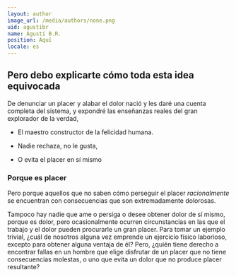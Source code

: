 ```yaml
---
layout: author
image_url: /media/authors/none.png
uid: agustibr
name: Agustí B.R.
position: Aquí
locale: es
---
```

## Pero debo explicarte cómo toda esta idea equivocada 


De denunciar un placer y alabar el dolor nació y les daré una cuenta completa del sistema, y expondré las enseñanzas reales del gran explorador de la verdad, 


* El maestro constructor de la felicidad humana. 

* Nadie rechaza, no le gusta, 

* O evita el placer en sí mismo 


### Porque es placer 


Pero porque aquellos que no saben cómo perseguir el placer *racionalmente* se encuentran con consecuencias que son extremadamente dolorosas. 


Tampoco hay nadie que ame o persiga o desee obtener dolor de sí mismo, porque es dolor, pero ocasionalmente ocurren circunstancias en las que el trabajo y el dolor pueden procurarle un gran placer. Para tomar un ejemplo trivial, ¿cuál de nosotros alguna vez emprende un ejercicio físico laborioso, excepto para obtener alguna ventaja de él? Pero, ¿quién tiene derecho a encontrar fallas en un hombre que elige disfrutar de un placer que no tiene consecuencias molestas, o uno que evita un dolor que no produce placer resultante?
